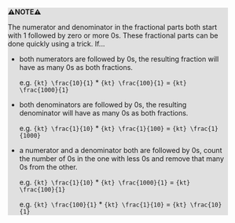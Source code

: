 <div style="margin:2em; background-color: #e0e0e0;">

<strong>⚠️NOTE️️️⚠️</strong>

The numerator and denominator in the fractional parts both start with 1 followed by zero or more 0s. These fractional parts can be done quickly using a trick. If...

* both numerators are followed by 0s, the resulting fraction will have as many 0s as both fractions.

  e.g. `{kt} \frac{10}{1}` * `{kt} \frac{100}{1}` = `{kt} \frac{1000}{1}`

* both denominators are followed by 0s, the resulting denominator will have as many 0s as both fractions.

  e.g. `{kt} \frac{1}{10}` * `{kt} \frac{1}{100}` = `{kt} \frac{1}{1000}`

* a numerator and a denominator both are followed by 0s, count the number of 0s in the one with less 0s and remove that many 0s from the other.
 
  e.g. `{kt} \frac{1}{10}` * `{kt} \frac{1000}{1}` = `{kt} \frac{100}{1}`

  e.g. `{kt} \frac{100}{1}` * `{kt} \frac{1}{10}` = `{kt} \frac{10}{1}`
</div>

